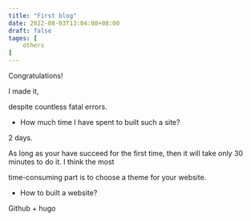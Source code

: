 ```yaml
---
title: "First blog"
date: 2022-08-03T13:04:08+08:00
draft: false
tages: [
    others
]
---
```


Congratulations! 
<!--more-->
I made it,

despite countless fatal errors.

 * How much time I have spent to built such a site?
  
  2 days.
  
  As long as your have succeed for the first time, then it will take only 30 minutes to do it. I think the most 
  
  time-consuming part is to choose a theme for your website. 

 * How to built a website? 
  
  Github + hugo
